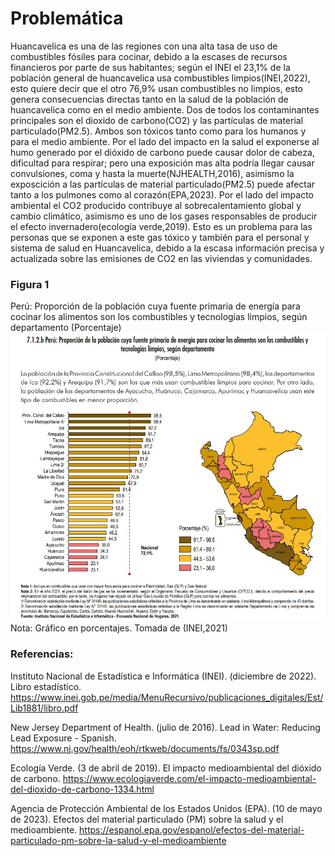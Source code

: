 # Problemática
Huancavelica es una de las regiones con una alta tasa de uso de combustibles fósiles para cocinar, debido a la escases de recursos financieros por parte de sus habitantes; según el INEI el 23,1% de la población general de huancavelica usa combustibles limpios(INEI,2022), esto quiere decir que el otro 76,9% usan combustibles no limpios, esto genera consecuencias directas tanto en la salud de la población de huancavelica como en el medio ambiente. Dos de todos los contaminantes principales son el dioxido de carbono(CO2) y las partículas de material particulado(PM2.5). Ambos son tóxicos tanto como para los humanos y para el medio ambiente. Por el lado del impacto en la salud el exponerse al humo generado por el dióxido de carbono puede causar dolor de cabeza, dificultad para respirar; pero una exposición mas alta podría llegar  causar convulsiones, coma y hasta la muerte(NJHEALTH,2016), asimismo la exposcición a las partículas de material particulado(PM2.5) puede afectar tanto a los pulmones como al corazón(EPA,2023). Por el lado del impacto ambiental el CO2 producido contribuye al sobrecalentamiento global y cambio climático, asimismo es uno de los gases responsables de producir el efecto invernadero(ecología verde,2019). Esto es un problema para las personas que se exponen a este gas tóxico y también para el personal y sistema de salud en Huancavelica, debido a la escasa información precisa y actualizada sobre las emisiones de CO2 en las viviendas y comunidades.

### Figura 1
Perú: Proporción de la población cuya fuente primaria de energía para cocinar los alimentos son los combustibles y
tecnologías limpios, según departamento
(Porcentaje)
![Imagen](https://github.com/Dooncito/fundamentos-de-dise-o/blob/main/Imagenes/img%20entregable2/foto%20inei.jpg)
Nota: Gráfico en porcentajes. Tomada de (INEI,2021)

### Referencias:

Instituto Nacional de Estadística e Informática (INEI). (diciembre de 2022). Libro estadístico. https://www.inei.gob.pe/media/MenuRecursivo/publicaciones_digitales/Est/Lib1881/libro.pdf

New Jersey Department of Health. (julio de 2016). Lead in Water: Reducing Lead Exposure - Spanish. https://www.nj.gov/health/eoh/rtkweb/documents/fs/0343sp.pdf

Ecología Verde. (3 de abril de 2019). El impacto medioambiental del dióxido de carbono. https://www.ecologiaverde.com/el-impacto-medioambiental-del-dioxido-de-carbono-1334.html

Agencia de Protección Ambiental de los Estados Unidos (EPA). (10 de mayo de 2023). Efectos del material particulado (PM) sobre la salud y el medioambiente. https://espanol.epa.gov/espanol/efectos-del-material-particulado-pm-sobre-la-salud-y-el-medioambiente


